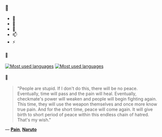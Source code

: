 ### 👋

- 🔭
- 🌱
- 💬
- 📫
- ⚡

#### 🧏

[![Most used languages](https://github-readme-stats-aynah.vercel.app/api/top-langs/?username=aynh&theme=solarized-dark&langs_count=6&layout=compact&hide_title=true)](https://github.com/anuraghazra/github-readme-stats#gh-dark-mode-only)
[![Most used languages](https://github-readme-stats-aynah.vercel.app/api/top-langs/?username=aynh&theme=solarized-light&langs_count=6&layout=compact&hide_title=true)](https://github.com/anuraghazra/github-readme-stats#gh-light-mode-only)

#### 💬

> "People are stupid. If I don't do this, there will be no peace. Eventually, time will pass and the pain will heal. Eventually, checkmate's power will weaken and people will begin fighting again. This time, they will use the weapon themselves and once more know true pain. And for the short time, peace will come again. It will give birth to short period of peace within this endless chain of hatred. That's my wish."

&mdash; [**Pain**](https://myanimelist.net/character.php?q=Pain&cat=character), [**Naruto**](https://myanimelist.net/search/all?q=Naruto&cat=all)
